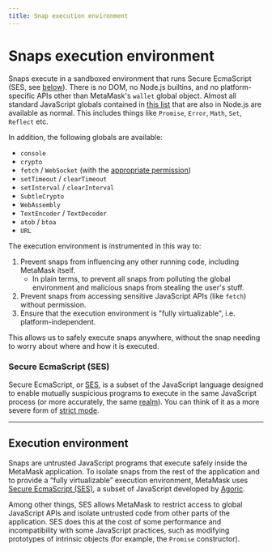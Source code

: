 ```yaml
---
title: Snap execution environment
---
```


# Snaps execution environment

Snaps execute in a sandboxed environment that runs Secure EcmaScript (SES, see
[below](#secure-ecmascript-ses)).
There is no DOM, no Node.js builtins, and no platform-specific APIs other than MetaMask's `wallet`
global object.
Almost all standard JavaScript globals contained in
[this list](https://developer.mozilla.org/en-US/docs/Web/JavaScript/Reference/Global_Objects) that
are also in Node.js are available as normal.
This includes things like `Promise`, `Error`, `Math`, `Set`, `Reflect` etc.

In addition, the following globals are available:

- `console`
- `crypto`
- `fetch` / `WebSocket` (with the [appropriate permission](#accessing-the-internet))
- `setTimeout` / `clearTimeout`
- `setInterval` / `clearInterval`
- `SubtleCrypto`
- `WebAssembly`
- `TextEncoder` / `TextDecoder`
- `atob` / `btoa`
- `URL`

The execution environment is instrumented in this way to:

1. Prevent snaps from influencing any other running code, including MetaMask itself.
    - In plain terms, to prevent all snaps from polluting the global environment and malicious snaps
      from stealing the user's stuff.
1. Prevent snaps from accessing sensitive JavaScript APIs (like `fetch`) without permission.
1. Ensure that the execution environment is "fully virtualizable", i.e. platform-independent.

This allows us to safely execute snaps anywhere, without the snap needing to worry about where and
how it is executed.

### Secure EcmaScript (SES)

Secure EcmaScript, or [SES](https://github.com/endojs/endo/tree/master/packages/ses), is a subset of
the JavaScript language designed to enable mutually suspicious programs to execute in the same
JavaScript process (or more accurately, the same [realm](https://tc39.es/ecma262/#realm)).
You can think of it as a more severe form of
[strict mode](https://developer.mozilla.org/en-US/docs/Web/JavaScript/Reference/Strict_mode).

---

## Execution environment

Snaps are untrusted JavaScript programs that execute safely inside the MetaMask application.
To isolate snaps from the rest of the application and to provide a “fully virtualizable” execution
environment, MetaMask uses [Secure EcmaScript (SES)](https://github.com/endojs/endo/tree/master/packages/ses),
a subset of JavaScript developed by [Agoric](https://agoric.com/).

Among other things, SES allows MetaMask to restrict access to global JavaScript APIs and isolate
untrusted code from other parts of the application.
SES does this at the cost of some performance and incompatibility with some JavaScript practices,
such as modifying prototypes of intrinsic objects (for example, the `Promise` constructor).
